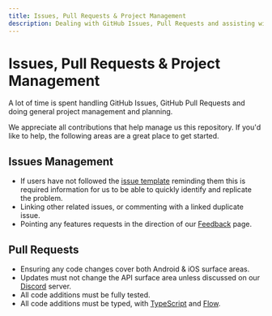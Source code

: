 ```yaml
---
title: Issues, Pull Requests & Project Management
description: Dealing with GitHub Issues, Pull Requests and assisting with general project management and planning.
---
```


# Issues, Pull Requests & Project Management

A lot of time is spent handling GitHub Issues, GitHub Pull Requests and doing general project management and planning.

We appreciate all contributions that help manage us this repository. If you'd like to help, the following areas are a great place to get started.

## Issues Management

- If users have not followed the [issue template](https://github.com/invertase/react-native-firebase/blob/master/.github/ISSUE_TEMPLATE.md)
  reminding them this is required information for us to be able to quickly identify and replicate the problem.
- Linking other related issues, or commenting with a linked duplicate issue.
- Pointing any features requests in the direction of our [Feedback](/feedback) page.

## Pull Requests

- Ensuring any code changes cover both Android & iOS surface areas.
- Updates must not change the API surface area unless discussed on our [Discord](https://invertase.link/discord) server.
- All code additions must be fully tested.
- All code additions must be typed, with [TypeScript](https://www.typescriptlang.org/) and [Flow](https://flow.org/).
